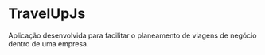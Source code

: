 # TravelUpJs

Aplicação desenvolvida para facilitar o planeamento de viagens de negócio dentro de uma empresa. 

